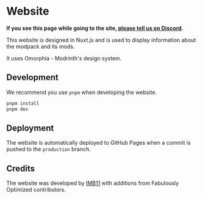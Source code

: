 # Website

**If you see this page while going to the site, [please tell us on Discord](https://download.fo/discord).**

This website is designed in Nuxt.js and is used to display information about the modpack and its mods.

It uses Omorphia - Modrinth's design system.

## Development

We recommend you use `pnpm` when developing the website.

```bash
pnpm install
pnpm dev
```

## Deployment

The website is automatically deployed to GitHub Pages when a commit is pushed to the `production` branch.


## Credits

The website was developed by [IMB11](https://github.com/IMB11) with additions from Fabulously Optimized contributors.
